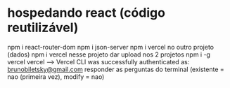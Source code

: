 # hospedando react (código reutilizável)
npm i react-router-dom
npm i json-server
npm i vercel no outro projeto (dados)
npm i vercel nesse projeto
dar upload nos 2 projetos
npm i -g vercel
vercel
--> Vercel CLI was successfully authenticated as: brunobiletsky@gmail.com
responder as perguntas do terminal (existente = nao (primeira vez), modify = nao)




